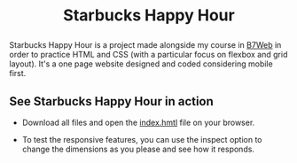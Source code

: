 <h1 align="center">
  <p align="center">Starbucks Happy Hour</p>
</h1>

Starbucks Happy Hour is a project made alongside my course in [B7Web](https://b7web.com.br/fullstack/?gclid=EAIaIQobChMI-7eYj5vT-QIVEz6RCh2VfgXQEAAYASAAEgJfifD_BwE&ref=I24108426I) in order to practice HTML and CSS (with a particular focus on flexbox and grid layout). It's a one page website designed and coded considering mobile first.

## See Starbucks Happy Hour in action

- Download all files and open the [index.hmtl](https://github.com/valmarath/starbucks-happy-hour/blob/main/index.html) file on your browser. 

- To test the responsive features, you can use the inspect option to change the dimensions as you please and see how it responds. 
